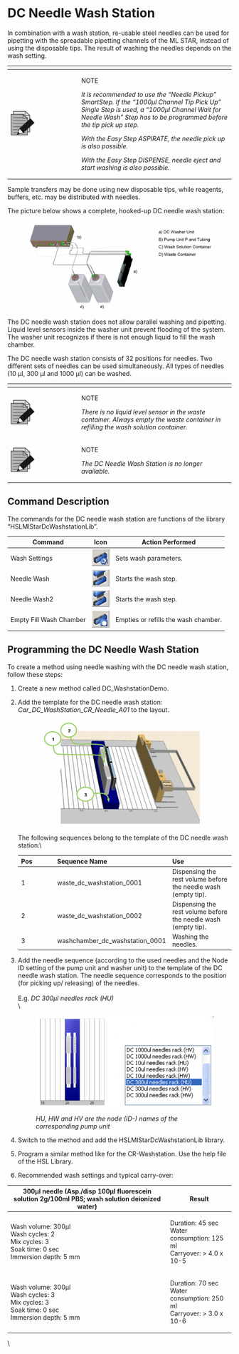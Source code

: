 # DC Needle Wash Station‌

In combination with a wash station, re-usable steel needles can be used for pipetting with the spreadable pipetting channels of the ML STAR, instead of using the disposable tips. The result of washing the needles depends on the wash setting.

<table data-header-hidden><thead><tr><th width="145"></th><th></th></tr></thead><tbody><tr><td><img src="../../.gitbook/assets/image (10) (1) (1) (1) (1) (1) (1) (1) (1) (1) (1) (1) (1).png" alt="" data-size="original"></td><td><p>NOTE</p><p><em>It is recommended to use the “Needle Pickup” SmartStep. If the “1000μl Channel Tip Pick Up” Single Step is used, a “1000μl Channel Wait for Needle Wash” Step has to be programmed before the tip pick up step.</em></p><p><em>With the Easy Step ASPIRATE, the needle pick up is also possible.</em></p><p><em>With the Easy Step DISPENSE, needle eject and start washing is also possible.</em></p></td></tr></tbody></table>



Sample transfers may be done using new disposable tips, while reagents, buffers, etc. may be distributed with needles.

The picture below shows a complete, hooked-up DC needle wash station:

<figure><img src="../../.gitbook/assets/image (73) (1).png" alt=""><figcaption></figcaption></figure>

The DC needle wash station does not allow parallel washing and pipetting. Liquid level sensors inside the washer unit prevent flooding of the system. The washer unit recognizes if there is not enough liquid to fill the wash chamber.

The DC needle wash station consists of 32 positions for needles. Two different sets of needles can be used simultaneously. All types of needles (10 µl, 300 µl and 1000 µl) can be washed.

<table data-header-hidden><thead><tr><th width="145"></th><th></th></tr></thead><tbody><tr><td><img src="../../.gitbook/assets/image (10) (1) (1) (1) (1) (1) (1) (1) (1) (1) (1) (1) (1).png" alt="" data-size="original"></td><td><p>NOTE</p><p><em>There is no liquid level sensor in the waste container. Always empty the waste container in refilling the wash solution container.</em></p></td></tr><tr><td><img src="../../.gitbook/assets/image (10) (1) (1) (1) (1) (1) (1) (1) (1) (1) (1) (1) (1).png" alt="" data-size="original"></td><td><p>NOTE</p><p><em>The DC Needle Wash Station is no longer available.</em></p></td></tr></tbody></table>



## Command Description

The commands for the DC needle wash station are functions of the library “HSLMlStarDcWashstationLib”.

| Command                 | Icon                                                                             | Action Performed                     |
| ----------------------- | -------------------------------------------------------------------------------- | ------------------------------------ |
| Wash Settings           | <img src="../../.gitbook/assets/image (78) (1).png" alt="" data-size="original"> | Sets wash parameters.                |
| Needle Wash             | <img src="../../.gitbook/assets/image (75) (1).png" alt="" data-size="original"> | Starts the wash step.                |
| Needle Wash2            | <img src="../../.gitbook/assets/image (76) (1).png" alt="" data-size="original"> | Starts the wash step.                |
| Empty Fill Wash Chamber | <img src="../../.gitbook/assets/image (77) (1).png" alt="" data-size="original"> | Empties or refills the wash chamber. |



## Programming the DC Needle Wash Station

To create a method using needle washing with the DC needle wash station, follow these steps:

1. Create a new method called DC\_WashstationDemo.
2.  Add the template for the DC needle wash station: _Car\_DC\_WashStation\_CR\_Needle\_A01_ to the layout.

    <figure><img src="../../.gitbook/assets/image (80) (1).png" alt="" width="375"><figcaption></figcaption></figure>

    The following sequences belong to the template of the DC needle wash station:\


    <table><thead><tr><th width="67">Pos</th><th>Sequence Name</th><th>Use</th></tr></thead><tbody><tr><td>1</td><td>waste_dc_washstation_0001</td><td>Dispensing the rest volume before the needle wash (empty tip).</td></tr><tr><td>2</td><td>waste_dc_washstation_0002</td><td>Dispensing the rest volume before the needle wash (empty tip).</td></tr><tr><td>3</td><td>washchamber_dc_washstation_0001</td><td>Washing the needles.</td></tr></tbody></table>


3.  Add the needle sequence (according to the used needles and the Node ID setting of the pump unit and washer unit) to the template of the DC needle wash station. The needle sequence corresponds to the position (for picking up/ releasing) of the needles.\
    \
    E.g. _DC 300μl needles rack (HU)_\
    \


    <figure><img src="../../.gitbook/assets/image (81) (1).png" alt=""><figcaption><p><em>HU, HW and HV are the node (ID-) names of the corresponding pump unit</em> </p></figcaption></figure>



4. Switch to the method and add the HSLMlStarDcWashstationLib library.
5. Program a similar method like for the CR-Washstation. Use the help file of the HSL Library.
6. Recommended wash settings and typical carry-over:



| 300µl needle (Asp./disp 100µl fluorescein solution 2g/100ml PBS; wash solution deionized water)           | Result                                                                          |
| --------------------------------------------------------------------------------------------------------- | ------------------------------------------------------------------------------- |
| <p>Wash volume: 300µl<br>Wash cycles: 2<br>Mix cycles: 3<br>Soak time: 0 sec<br>Immersion depth: 5 mm</p> | <p>Duration: 45 sec<br>Water consumption: 125 ml<br>Carryover: > 4.0 x 10-5</p> |
| <p>Wash volume: 300µl<br>Wash cycles: 3<br>Mix cycles: 3<br>Soak time: 0 sec<br>Immersion depth: 5 mm</p> | <p>Duration: 70 sec<br>Water consumption: 250 ml<br>Carryover: > 3.0 x 10-6</p> |

\

